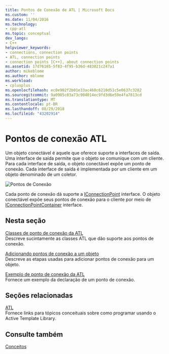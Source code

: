 ```yaml
---
title: Pontos de Conexão de ATL | Microsoft Docs
ms.custom: ''
ms.date: 11/04/2016
ms.technology:
- cpp-atl
ms.topic: conceptual
dev_langs:
- C++
helpviewer_keywords:
- connections, connection points
- ATL, connection points
- connection points [C++], about connection points
ms.assetid: 17d76165-5f83-4f95-b36d-483821c247a1
author: mikeblome
ms.author: mblome
ms.workload:
- cplusplus
ms.openlocfilehash: ec0e902f2b01e33ac460c6210d51c5e0637c3282
ms.sourcegitcommit: 9a0905c03a73c904014ec9fd3d6e59e4fa7813cd
ms.translationtype: MT
ms.contentlocale: pt-BR
ms.lasthandoff: 08/29/2018
ms.locfileid: "43202914"
---
```

# <a name="atl-connection-points"></a>Pontos de conexão ATL
Um objeto conectável é aquele que oferece suporte a interfaces de saída. Uma interface de saída permite que o objeto se comunique com um cliente. Para cada interface de saída, o objeto conectável expõe um ponto de conexão. Cada interface de saída é implementada por um cliente em um objeto denominado de um coletor.  
  
 ![Pontos de Conexão](../atl/media/vc2zw31.gif "vc2zw31")  
  
 Cada ponto de conexão dá suporte a [IConnectionPoint](/windows/desktop/api/ocidl/nn-ocidl-iconnectionpoint) interface. O objeto conectável expõe seus pontos de conexão para o cliente por meio de [IConnectionPointContainer](/windows/desktop/api/ocidl/nn-ocidl-iconnectionpointcontainer) interface.  
  
## <a name="in-this-section"></a>Nesta seção  
 [Classes de ponto de conexão da ATL](../atl/atl-connection-point-classes.md)  
 Descreve sucintamente as classes ATL que dão suporte aos pontos de conexão.  
  
 [Adicionando pontos de conexão a um objeto](../atl/adding-connection-points-to-an-object.md)  
 Descreve as etapas usadas para adicionar pontos de conexão para um objeto.  
  
 [Exemplo de ponto de conexão da ATL](../atl/atl-connection-point-example.md)  
 Fornece um exemplo da declaração de um ponto de conexão.  
  
## <a name="related-sections"></a>Seções relacionadas  
 [ATL](../atl/active-template-library-atl-concepts.md)  
 Fornece links para tópicos conceituais sobre como programar usando o Active Template Library.  
  
## <a name="see-also"></a>Consulte também  
 [Conceitos](../atl/active-template-library-atl-concepts.md)


